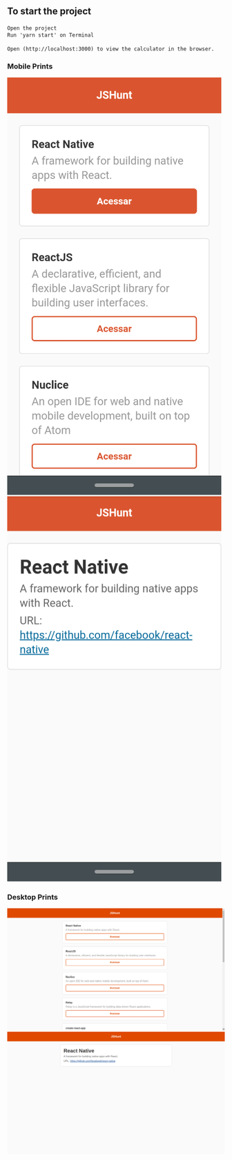 ## To start the project

    Open the project
    Run 'yarn start' on Terminal

    Open (http://localhost:3000) to view the calculator in the browser.

### Mobile Prints

<img src="./prints/printMobile.png">
<img src="./prints/printMobile2.png">

### Desktop Prints

<img src="./prints/printDesktop.png">
<img src="./prints/printDesktop2.png">
